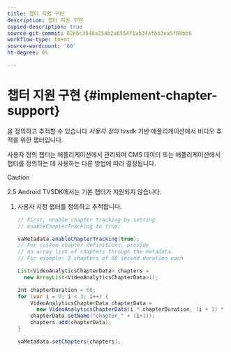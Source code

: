 ```yaml
---
title: 챕터 지원 구현
description: 챕터 지원 구현
copied-description: true
source-git-commit: 02ebc3548a254b2a6554f1ab34afbb3ea5f09bb8
workflow-type: tm+mt
source-wordcount: '60'
ht-degree: 0%

---
```


# 챕터 지원 구현 {#implement-chapter-support}

을 정의하고 추적할 수 있습니다 *사용자 정의* tvsdk 기반 애플리케이션에서 비디오 추적을 위한 챕터입니다.

사용자 정의 챕터는 애플리케이션에서 관리되며 CMS 데이터 또는 애플리케이션에서 챕터를 정의하는 데 사용하는 다른 방법에 따라 결정됩니다.

>[!CAUTION]
>
>2.5 Android TVSDK에서는 기본 챕터가 지원되지 않습니다.

1. 사용자 지정 챕터를 정의하고 추적합니다.

   ```java
   // First, enable chapter tracking by setting   
   // enableChapterTracking to true: 
   
   vaMetadata.enableChapterTracking(true); 
   // For custom chapter definitions, provide  
   // an array list of chapters through the metadata. 
   // For example: 3 chapters of 60 second duration each 
   
   List<VideoAnalyticsChapterData> chapters =  
     new ArrayList<VideoAnalyticsChapterData>(); 
   
   Int chapterDuration = 60; 
   for (var i = 0; i < 3; i++) { 
       VideoAnalyticsChapterData chapterData =  
         new VideoAnalyticsChapterData(i * chapterDuration, (i + 1) * chapterDuration);  
       chapterData.setName("chapter_" + (i+1)); 
       chapters.add(chapterData); 
   } 
   
   vaMetadata.setChapters(chapters); 
   ```
